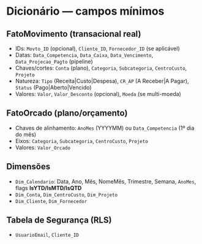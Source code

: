 # Dicionário — campos mínimos

## FatoMovimento (transacional real)

- IDs: `Movto_ID` (opcional), `Cliente_ID`, `Fornecedor_ID` (se aplicável)
- Datas: `Data_Competencia`, `Data_Caixa`, `Data_Vencimento`, `Data_Projecao_Pagto` (pipeline)
- Chaves/cortes: `Conta` (plano), `Categoria`, `Subcategoria`, `CentroCusto`, `Projeto`
- Natureza: `Tipo` (Receita|Custo|Despesa), `CR_AP` (A Receber|A Pagar), `Status` (Pago|Aberto|Vencido)
- Valores: `Valor`, `Valor_Desconto` (opcional), `Moeda` (se multi-moeda)

## FatoOrcado (plano/orçamento)

- Chaves de alinhamento: `AnoMes` (YYYYMM) ou `Data_Competencia` (1º dia do mês)
- Eixos: `Categoria`, `Subcategoria`, `CentroCusto`, `Projeto`
- Valores: `Valor_Orcado`

## Dimensões

- `Dim_Calendario`: Data, Ano, Mês, NomeMês, Trimestre, Semana, `AnoMes`, flags **IsYTD/IsMTD/IsQTD**
- `Dim_Conta`, `Dim_CentroCusto`, `Dim_Projeto`
- `Dim_Cliente`, `Dim_Fornecedor`

## Tabela de Segurança (RLS)

- `UsuarioEmail`, `Cliente_ID`
